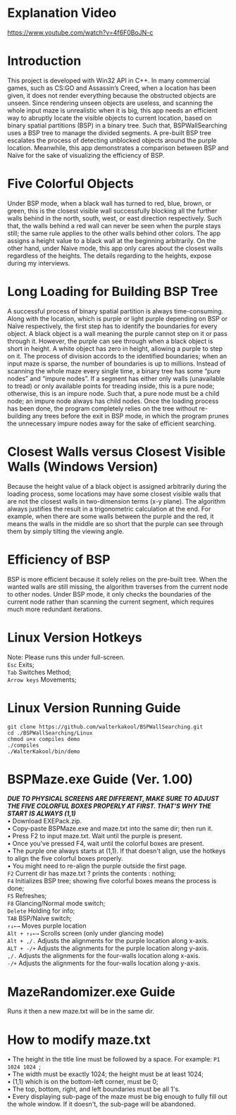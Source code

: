 # Explanation Video
https://www.youtube.com/watch?v=4f6F0BoJN-c
# Introduction
This project is developed with Win32 API in C++. In many commercial games, such as CS:GO and Assassin’s Creed, when a location has been given, it does not render everything because the obstructed objects are unseen. Since rendering unseen objects are useless, and scanning the whole input maze is unrealistic when it is big, this app needs an efficient way to abruptly locate the visible objects to current location, based on binary spatial partitions (BSP) in a binary tree.  Such that, BSPWallSearching uses a BSP tree to manage the divided segments. A pre-built BSP tree escalates the process of detecting unblocked objects around the purple location. Meanwhile, this app demonstrates a comparison between BSP and Naïve for the sake of visualizing the efficiency of BSP. 

# Five Colorful Objects
Under BSP mode, when a black wall has turned to red, blue, brown, or green, this is the closest visible wall successfully blocking all the further walls behind in the north, south, west, or east direction respectively. Such that, the walls behind a red wall can never be seen when the purple stays still; the same rule applies to the other walls behind other colors. The app assigns a height value to a black wall at the beginning arbitrarily. On the other hand, under Naive mode, this app only cares about the closest walls regardless of the heights. The details regarding to the heights, expose during my interviews.  

# Long Loading for Building BSP Tree
A successful process of binary spatial partition is always time-consuming. Along with the location, which is purple or light purple depending on BSP or Naïve respectively, the first step has to identify the boundaries for every object. A black object is a wall meaning the purple cannot step on it or pass through it. However, the purple can see through when a black object is short in height.  A white object has zero in height, allowing a purple to step on it. The process of division accords to the identified boundaries; when an input maze is sparse, the number of boundaries is up to millions. Instead of scanning the whole maze every single time, a binary tree has some “pure nodes” and “impure nodes”.  If a segment has either only walls (unavailable to tread) or only available points for treading inside, this is a pure node; otherwise, this is an impure node. Such that, a pure node must be a child node; an impure node always has child nodes. Once the loading process has been done, the program completely relies on the tree without re-building any trees before the exit in BSP mode, in which the program prunes the unnecessary impure nodes away for the sake of efficient searching.

# Closest Walls versus Closest Visible Walls (Windows Version)
Because the height value of a black object is assigned arbitrarily during the loading process, some locations may have some closest visible walls that are not the closest walls in two-dimension terms (x-y plane). The algorithm always justifies the result in a trigonometric calculation at the end. For example, when there are some walls between the purple and the red, it means the walls in the middle are so short that the purple can see through them by simply tilting the viewing angle.    

# Efficiency of BSP
BSP is more efficient because it solely relies on the pre-built tree. When the wanted walls are still missing, the algorithm traverses from the current node to other nodes. Under BSP mode, it only checks the boundaries of the current node rather than scanning the current segment, which requires much more redundant iterations. 


# Linux Version Hotkeys
Note: Please runs this under full-screen.\
`Esc`  Exits;\
`Tab`  Switches Method;\
`Arrow keys`  Movements;

# Linux Version Running Guide
`git clone https://github.com/walterkakool/BSPWallSearching.git` \
`cd ./BSPWallSearching/Linux`\
`chmod u+x compiles demo`\
`./compiles`\
`./WalterKakool/bin/demo`

# BSPMaze.exe Guide (Ver. 1.00)
***DUE TO PHYSICAL SCREENS ARE DIFFERENT, MAKE SURE TO ADJUST THE FIVE COLORFUL BOXES PROPERLY AT FIRST. THAT'S WHY THE START IS ALWAYS (1,1)***\
• Download EXEPack.zip.\
• Copy-paste BSPMaze.exe and maze.txt into the same dir; then run it.\
• Press F2 to input maze.txt. Wait until the purple is present.\
• Once you've pressed F4, wait until the colorful boxes are present.\
• The purple one always starts at (1,1). If that doesn't align, use the hotkeys to align the five colorful boxes properly.\
• You might need to re-align the purple outside the first page.\
`F2`  Current dir has maze.txt ? prints the contents : nothing;\
`F4`  Initializes BSP tree; showing five colorful boxes means the process is done;\
`F5`  Refreshes;\
`F8`  Glancing/Normal mode switch;\
`Delete`  Holding for info;\
`TAB`  BSP/Naive switch;\
`↑↓←→`  Moves purple location\
`Alt + ↑↓←→`  Scrolls screen (only under glancing mode)\
`Alt + ,/.`  Adjusts the alignments for the purple location along x-axis.\
`ALT + -/+`  Adjusts the alignments for the purple location along y-axis.\
`,/.`  Adjusts the alignments for the four-walls location along x-axis.\
`-/+`  Adjusts the alignments for the four-walls location along y-axis.

# MazeRandomizer.exe Guide
Runs it then a new maze.txt will be in the same dir.

# How to modify maze.txt
• The height in the title line must be followed by a space. For example: `P1 1024 1024 `;\
• The width must be exactly 1024; the height must be at least 1024;\
• (1,1) which is on the bottom-left corner, must be 0;\
• The top, bottom, right, and left boundaries must be all 1's.\
• Every displaying sub-page of the maze must be big enough to fully fill out the whole window. If it doesn't, the sub-page will be abandoned.  
